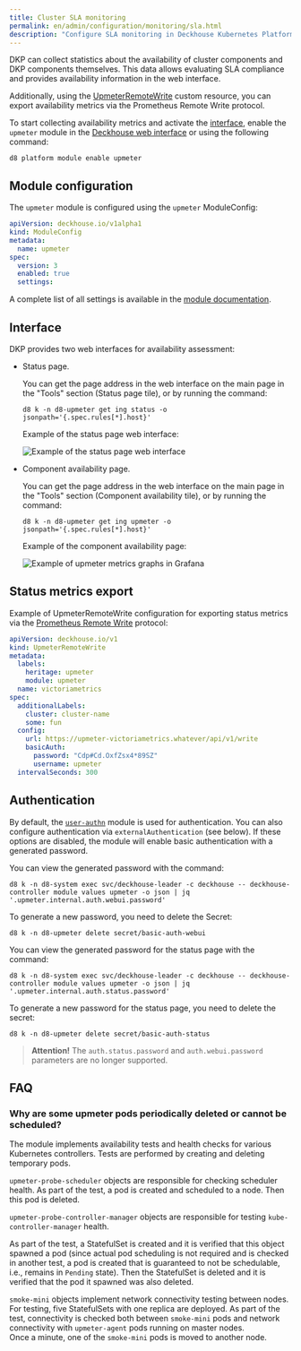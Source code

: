 ```yaml
---
title: Cluster SLA monitoring
permalink: en/admin/configuration/monitoring/sla.html
description: "Configure SLA monitoring in Deckhouse Kubernetes Platform. Cluster availability tracking, SLA compliance monitoring, and uptime statistics collection for platform components."
---
```


DKP can collect statistics about the availability of cluster components and DKP components themselves. This data allows evaluating SLA compliance and provides availability information in the web interface.

Additionally, using the [UpmeterRemoteWrite](/modules/upmeter/cr.html#upmeterremotewrite) custom resource, you can export availability metrics via the Prometheus Remote Write protocol.

To start collecting availability metrics and activate the [interface](#interface), enable the `upmeter` module in the [Deckhouse web interface](/modules/console/stable/) or using the following command:

```shell
d8 platform module enable upmeter
```

## Module configuration

The `upmeter` module is configured using the `upmeter` ModuleConfig:

```yaml
apiVersion: deckhouse.io/v1alpha1
kind: ModuleConfig
metadata:
  name: upmeter
spec:
  version: 3
  enabled: true
  settings:
```

A complete list of all settings is available in the [module documentation](/modules/upmeter/configuration.html).

## Interface

DKP provides two web interfaces for availability assessment:
- Status page.

  You can get the page address in the web interface on the main page in the "Tools" section (Status page tile), or by running the command:
  
  ```shell
  d8 k -n d8-upmeter get ing status -o jsonpath='{.spec.rules[*].host}'
  ``` 

  Example of the status page web interface:
  
  ![Example of the status page web interface](../../../images/upmeter/status.png)

- Component availability page.

  You can get the page address in the web interface on the main page in the "Tools" section (Component availability tile), or by running the command:
  
  ```shell
  d8 k -n d8-upmeter get ing upmeter -o jsonpath='{.spec.rules[*].host}'
  ``` 

  Example of the component availability page:
  
  ![Example of upmeter metrics graphs in Grafana](../../../images/upmeter/image1.png)

## Status metrics export
 
Example of UpmeterRemoteWrite configuration for exporting status metrics via the [Prometheus Remote Write](https://docs.sysdig.com/en/docs/installation/prometheus-remote-write/) protocol:

```yaml
apiVersion: deckhouse.io/v1
kind: UpmeterRemoteWrite
metadata:
  labels:
    heritage: upmeter
    module: upmeter
  name: victoriametrics
spec:
  additionalLabels:
    cluster: cluster-name
    some: fun
  config:
    url: https://upmeter-victoriametrics.whatever/api/v1/write
    basicAuth:
      password: "Cdp#Cd.OxfZsx4*89SZ"
      username: upmeter
  intervalSeconds: 300
```

## Authentication

By default, the [`user-authn`](/modules/user-authn/) module is used for authentication. You can also configure authentication via `externalAuthentication` (see below).
If these options are disabled, the module will enable basic authentication with a generated password.

You can view the generated password with the command:

```shell
d8 k -n d8-system exec svc/deckhouse-leader -c deckhouse -- deckhouse-controller module values upmeter -o json | jq '.upmeter.internal.auth.webui.password'
```

To generate a new password, you need to delete the Secret:

```shell
d8 k -n d8-upmeter delete secret/basic-auth-webui
```

You can view the generated password for the status page with the command:

```shell
d8 k -n d8-system exec svc/deckhouse-leader -c deckhouse -- deckhouse-controller module values upmeter -o json | jq '.upmeter.internal.auth.status.password'
```

To generate a new password for the status page, you need to delete the secret:

```shell
d8 k -n d8-upmeter delete secret/basic-auth-status
```

> **Attention!** The `auth.status.password` and `auth.webui.password` parameters are no longer supported.

## FAQ

### Why are some upmeter pods periodically deleted or cannot be scheduled?

The module implements availability tests and health checks for various Kubernetes controllers. Tests are performed by creating and deleting temporary pods.

`upmeter-probe-scheduler` objects are responsible for checking scheduler health. As part of the test, a pod is created and scheduled to a node. Then this pod is deleted.

`upmeter-probe-controller-manager` objects are responsible for testing `kube-controller-manager` health.

As part of the test, a StatefulSet is created and it is verified that this object spawned a pod (since actual pod scheduling is not required and is checked in another test, a pod is created that is guaranteed to not be schedulable, i.e., remains in `Pending` state). Then the StatefulSet is deleted and it is verified that the pod it spawned was also deleted.

`smoke-mini` objects implement network connectivity testing between nodes.
For testing, five StatefulSets with one replica are deployed. As part of the test, connectivity is checked both between `smoke-mini` pods and network connectivity with `upmeter-agent` pods running on master nodes.  
Once a minute, one of the `smoke-mini` pods is moved to another node.
